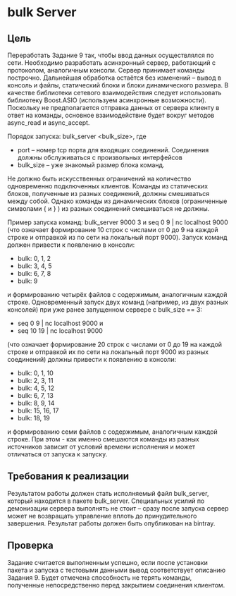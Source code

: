 # bulk Server

## Цель 
Переработать Задание 9 так, чтобы ввод данных осуществлялся по сети. Необходимо разработать асинхронный сервер, работающий с протоколом, аналогичным консоли. Сервер принимает команды построчно.
Дальнейшая обработка остаётся без изменений – вывод в консоль и файлы, статический блоки и блоки динамического размера.
В качестве библиотеки сетевого взаимодействия следует использовать библиотеку Boost.ASIO (используем асинхронные возможности).
Поскольку не предполагается отправка данных от сервера клиенту в ответ на команды, основное взаимодействие будет вокруг методов async_read и async_accept.


Порядок запуска:
 bulk_server <port> <bulk_size>, где
- port – номер tcp порта для входящих соединений. Соединения должны обслуживаться с произвольных интерфейсов
- bulk_size – уже знакомый размер блока команд.

Не должно быть искусственных ограничений на количество одновременно подключенных клиентов. Команды из статических 
блоков, полученные из разных соединений, должны смешиваться между собой. Однако команды из динамических блоков 
(ограниченные символами { и } ) из разных соединений смешиваться не должны.

Пример запуска команд:
 bulk_server 9000 3
и
 seq 0 9 | nc localhost 9000
(что означает формирование 10 строк с числами от 0 до 9 на каждой строке и отправкой из по сети на локальный порт 9000).
Запуск команд должен привести к появлению в консоли:
- bulk: 0, 1, 2
- bulk: 3, 4, 5
- bulk: 6, 7, 8
- bulk: 9

и формированию четырёх файлов с содержимым, аналогичным каждой строке.
Одновременный запуск двух команд (например, из двух разных консолей) при уже ранее запущенном сервере с bulk_size == 3:
- seq 0 9 | nc localhost 9000
и
- seq 10 19 | nc localhost 9000

(что означает формирование 20 строк с числами от 0 до 19 на каждой строке и отправкой их по сети на локальный порт 9000
из разных соединений) должны привести к появлению в консоли:
- bulk: 0, 1, 10
- bulk: 2, 3, 11
- bulk: 4, 5, 12
- bulk: 6, 7, 13
- bulk: 8, 9, 14
- bulk: 15, 16, 17
- bulk: 18, 19

и формированию семи файлов с содержимым, аналогичным каждой строке.
При этом - как именно смешаются команды из разных источников зависит от условий времени исполнения и может отличаться
от запуска к запуску.

## Требования к реализации

Результатом работы должен стать исполняемый файл bulk_server, который находится в пакете bulk_server.
Специальных усилий по демонизации сервера выполнять не стоит – сразу после запуска сервер может не возвращать 
управление вплоть до принудительного завершения.
Результат работы должен быть опубликован на bintray.

## Проверка
Задание считается выполненным успешно, если после установки пакета и запуска с тестовыми данными вывод соответствует 
описанию Задания 9. Будет отмечена способность не терять команды, полученные непосредственно перед закрытием соединения
клиентом.
